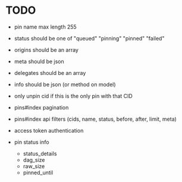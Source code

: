 # TODO

- pin name max length 255
- status should be one of "queued" "pinning" "pinned" "failed"
- origins should be an array
- meta should be json
- delegates should be an array
- info should be json (or method on model)

- only unpin cid if this is the only pin with that CID

- pins#index pagination
- pins#index api filters (cids, name, status, before, after, limit, meta)

- access token authentication

- pin status info
  - status_details
  - dag_size
  - raw_size
  - pinned_until
